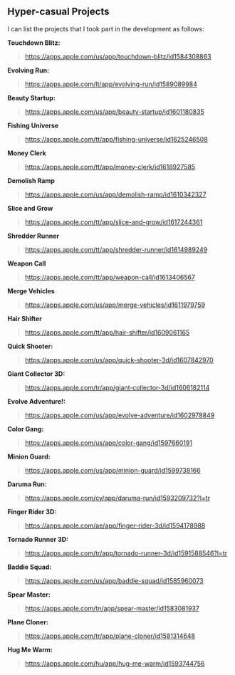 ## Hyper-casual Projects 

I can list the projects that I took part in the development as follows:

**Touchdown Blitz:** 
> https://apps.apple.com/us/app/touchdown-blitz/id1584308863

**Evolving Run:** 
> https://apps.apple.com/lt/app/evolving-run/id1589089984

**Beauty Startup:** 
> https://apps.apple.com/us/app/beauty-startup/id1601180835

**Fishing Universe**
> https://apps.apple.com/tt/app/fishing-universe/id1625246508

**Money Clerk**
> https://apps.apple.com/tt/app/money-clerk/id1618927585

**Demolish Ramp**
> https://apps.apple.com/us/app/demolish-ramp/id1610342327

**Slice and Grow**
> https://apps.apple.com/tt/app/slice-and-grow/id1617244361

**Shredder Runner**
> https://apps.apple.com/tt/app/shredder-runner/id1614989249

**Weapon Call**
> https://apps.apple.com/tt/app/weapon-call/id1613406567

**Merge Vehicles**
> https://apps.apple.com/us/app/merge-vehicles/id1611979759

**Hair Shifter**
> https://apps.apple.com/tt/app/hair-shifter/id1609061165

**Quick Shooter:** 
> https://apps.apple.com/us/app/quick-shooter-3d/id1607842970

**Giant Collector 3D:** 
> https://apps.apple.com/tr/app/giant-collector-3d/id1606182114

**Evolve Adventure!:** 
> https://apps.apple.com/us/app/evolve-adventure/id1602978849

**Color Gang:** 
> https://apps.apple.com/us/app/color-gang/id1597660191

**Minion Guard:** 
> https://apps.apple.com/us/app/minion-guard/id1599738166

**Daruma Run:** 
> https://apps.apple.com/cy/app/daruma-run/id1593209732?l=tr

**Finger Rider 3D:** 
> https://apps.apple.com/ae/app/finger-rider-3d/id1594178988

**Tornado Runner 3D:**
>  https://apps.apple.com/tr/app/tornado-runner-3d/id1591588546?l=tr

**Baddie Squad:** 
> https://apps.apple.com/us/app/baddie-squad/id1585960073

**Spear Master:** 
> https://apps.apple.com/tn/app/spear-master/id1583081937

**Plane Cloner:** 
> https://apps.apple.com/tr/app/plane-cloner/id1581314648

**Hug Me Warm:** 
> https://apps.apple.com/hu/app/hug-me-warm/id1593744756
